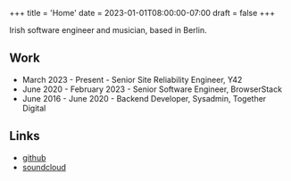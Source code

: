 +++
title = 'Home'
date = 2023-01-01T08:00:00-07:00
draft = false
+++

Irish software engineer and musician, based in Berlin.

## Work
- March 2023 - Present - Senior Site Reliability Engineer, Y42
- June 2020 - February 2023 - Senior Software Engineer, BrowserStack
- June 2016 - June 2020 - Backend Developer, Sysadmin, Together Digital

## Links
- [github](https://github.com/rorycaraher/)
- [soundcloud](https://soundcloud.com/corner_nltl/)

